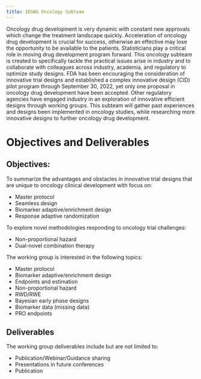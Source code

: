 ```yaml
---
title: IDSWG Oncology Subteam 
---
```


Oncology drug development is very dynamic with constant new approvals which change the treatment landscape quickly.  Acceleration of oncology drug development is crucial for success, otherwise an effective may lose the opportunity to be available to the patients.  Statisticians play a critical role in moving drug development program forward.  This oncology subteam is created to specifically tackle the practical issues arise in industry and to collaborate with colleagues across industry, academia, and regulatory to optimize study designs.  FDA has been encouraging the consideration of innovative trial designs and established a complex innovative design (CID) pilot program through September 30, 2022, yet only one proposal in oncology drug development have been accepted.  Other regulatory agencies have engaged industry in an exploration of innovative efficient designs through working groups.  This subteam will gather past experiences and designs been implemented in oncology studies, while researching more innovative designs to further oncology drug development.

# Objectives and Deliverables

## Objectives:
To summarize the advantages and obstacles in innovative trial designs that are unique to oncology clinical development with focus on:
- Master protocol
- Seamless design
- Biomarker adaptive/enrichment design
- Response adaptive randomization

To explore novel methodologies responding to oncology trial challenges:
- Non-proportional hazard
- Dual-novel combination therapy

The working group is interested in the following topics:
 - Master protocol
 - Biomarker adaptive/enrichment design
 - Endpoints and  estimation
 - Non-proportional hazard
 - RWD/RWE
 - Bayesian early phase designs
 - Biomarker data (missing data) 
 - PRO endpoints

## Deliverables
The working group deliverables include but are not limited to:
-   Publication/Webinar/Guidance sharing
-   Presentations in future conferences   
-   Publication
